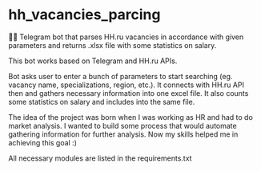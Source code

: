 # hh_vacancies_parcing
🤖🔨  Telegram bot that parses HH.ru vacancies in accordance with given parameters and returns .xlsx file with some 
statistics on salary.

This bot works based on Telegram and HH.ru APIs.

Bot asks user to enter a bunch of parameters to start searching (eg. vacancy name, specializations, region, etc.). 
It connects with HH.ru API then and gathers necessary information into one excel file. It also counts some statistics
on salary and includes into the same file.

The idea of the project was born when I was working as HR and had to do market analysis. I wanted to build some process
that would automate gathering information for further analysis. Now my skills helped me in achieving this goal :)

All necessary modules are listed in the requirements.txt
